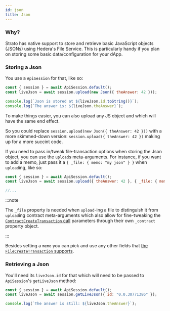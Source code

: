 ```yaml
---
id: json
title: Json
---
```


### Why?
Strato has native support to store and retrieve basic JavaScript objects (JSONs) using Hedera's File Service. This is particularly handy if you plan on storing some basic data/configuration for your dApp.

### Storing a Json
You use a `ApiSession` for that, like so:
```js live
const { session } = await ApiSession.default();
const liveJson = await session.upload(new Json({ theAnswer: 42 }));

console.log(`Json is stored at ${liveJson.id.toString()}`);
console.log(`The answer is: ${liveJson.theAnswer}`);
```
To make things easier, you can also upload any JS object and which will have the same end effect. 

So you could replace `session.upload(new Json({ theAnswer: 42 }))` with a more skimmed-down version: `session.upload({ theAnswer: 42 })` making up for a more succint code.

If you need to pass in/tweak file-transaction options when storing the Json object, you can use the `upload`s meta-arguments. For instance, if you want to add a memo, just pass it a `{ _file: { memo: "my json" } }` when `upload`ing, like so:
```js
const { session } = await ApiSession.default();
const liveJson = await session.upload({ theAnswer: 42 }, { _file: { memo: "my json" } });

//...
```

:::note

The `_file` property is needed when `upload`-ing a file to distinguish it from `upload`ing contract meta-arguments which also allow for fine-tweaking the [`ContractCreateTransaction` call](https://docs.hedera.com/guides/docs/sdks/smart-contracts/create-a-smart-contract) parameters through their own `_contract` property object.

:::

Besides setting a `memo` you can pick and use any other fields that [the `FileCreateTransaction` supports](https://docs.hedera.com/guides/docs/sdks/file-storage/create-a-file).

### Retrieving a Json
You'll need its `liveJson.id` for that which will need to be passed to `ApiSession`'s `getLiveJson` method:
```js live
const { session } = await ApiSession.default();
const liveJson = await session.getLiveJson({ id: "0.0.30771386" });

console.log(`The answer is still: ${liveJson.theAnswer}`);
```